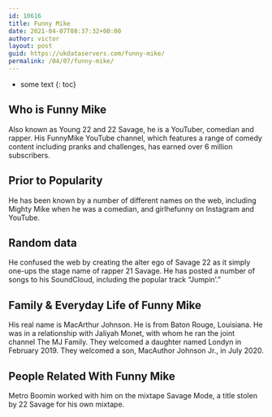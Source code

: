 ```yaml
---
id: 10616
title: Funny Mike
date: 2021-04-07T08:37:32+00:00
author: victor
layout: post
guid: https://ukdataservers.com/funny-mike/
permalink: /04/07/funny-mike/
---
```


* some text
{: toc}


## Who is Funny Mike



Also known as Young 22 and 22 Savage, he is a YouTuber, comedian and rapper. His FunnyMike YouTube channel, which features a range of comedy content including pranks and challenges, has earned over 6 million subscribers. 

                
                
                
## Prior to Popularity



He has been known by a number of different names on the web, including Mighty Mike when he was a comedian, and girlhefunny on Instagram and YouTube.  

                
                
                
## Random data



He confused the web by creating the alter ego of Savage 22 as it simply one-ups the stage name of rapper 21 Savage. He has posted a number of songs to his SoundCloud, including the popular track &#8220;Jumpin&#8217;.&#8221; 

                
                
                
## Family & Everyday Life of Funny Mike



His real name is MacArthur Johnson. He is from Baton Rouge, Louisiana. He was in a relationship with Jaliyah Monet, with whom he ran the joint channel The MJ Family. They welcomed a daughter named Londyn in February 2019. They welcomed a son, MacAuthor Johnson Jr., in July 2020.

                
                
                
## People Related With Funny Mike



Metro Boomin worked with him on the mixtape Savage Mode, a title stolen by 22 Savage for his own mixtape. 

                
              
            
          
          
          